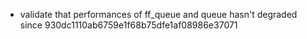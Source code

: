 - validate that performances of ff_queue and queue hasn't degraded since 930dc1110ab6759e1f68b75dfe1af08986e37071